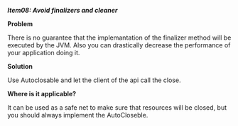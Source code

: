 _**Item08: Avoid finalizers and cleaner**_

**Problem**

There is no guarantee that the implemantation of the finalizer method will be executed by the JVM. Also you can drastically decrease the performance of your application doing it.

**Solution**
 
Use Autoclosable and let the client of the api call the close. 

**Where is it applicable?**

It can be used as a safe net to make sure that resources will be closed, but you should always implement the AutoCloseble.

